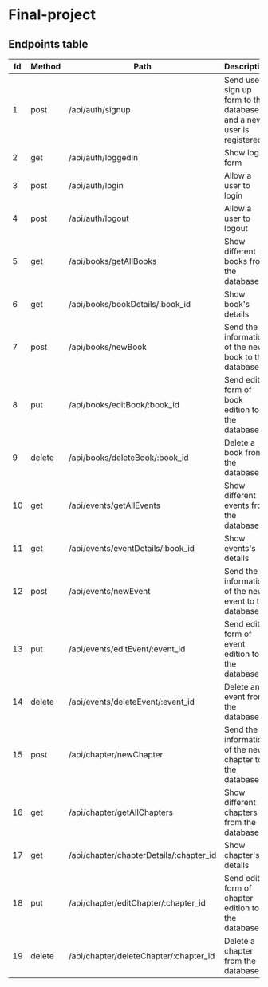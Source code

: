 # Final-project



## Endpoints table

| Id | Method | Path | Description|
| ------ | ------ | ------ | ------ |
| 1 | post | /api/auth/signup | Send user sign up form to the database and a new user is registered |
| 2 | get | /api/auth/loggedIn | Show login form |
| 3 | post | /api/auth/login | Allow a user to login |
| 4 | post | /api/auth/logout | Allow a user to logout |
| 5 | get | /api/books/getAllBooks | Show different books from the database |
| 6 | get | /api/books/bookDetails/:book_id | Show book's details |
| 7 | post | /api/books/newBook | Send the information of the new book to the database |
| 8 | put | /api/books/editBook/:book_id | Send edit form of book edition to the database |
| 9 | delete | /api/books/deleteBook/:book_id | Delete a book from the database |
| 10 | get | /api/events/getAllEvents | Show different events from the database |
| 11 | get | /api/events/eventDetails/:book_id | Show events's details |
| 12 | post | /api/events/newEvent | Send the information of the new event to the database |
| 13 | put | /api/events/editEvent/:event_id | Send edit form of event edition to the database |
| 14 | delete | /api/events/deleteEvent/:event_id | Delete an event from the database |
| 15 | post | /api/chapter/newChapter | Send the information of the new chapter to the database |
| 16 | get | /api/chapter/getAllChapters | Show different chapters from the database |
| 17 | get | /api/chapter/chapterDetails/:chapter_id | Show chapter's details |
| 18 | put | /api/chapter/editChapter/:chapter_id | Send edit form of chapter edition to the database |
| 19 | delete | /api/chapter/deleteChapter/:chapter_id | Delete a chapter from the database |
